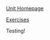 [Unit Homepage](https://github.com/cs-uob/COMSM0085)

[Exercises](https://cs-uob.github.io/COMSM0085/exercises/part1/)

Testing!
